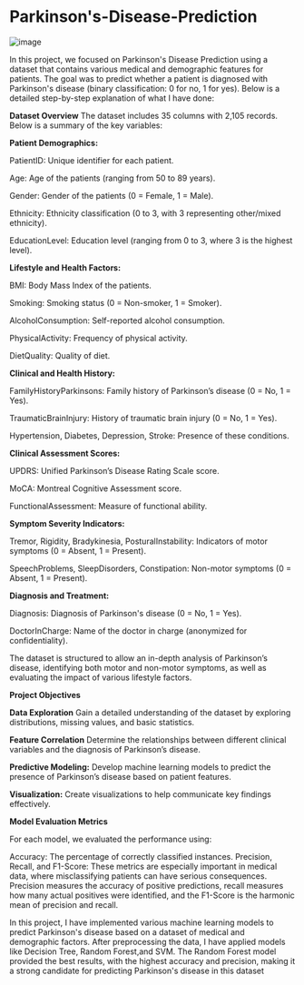 # Parkinson's-Disease-Prediction



![image](https://github.com/user-attachments/assets/7f293f97-9de5-4231-b7b5-47cbefc7635e)

In this project, we focused on Parkinson's Disease Prediction using a dataset that contains various medical and demographic features for patients. The goal was to predict whether a patient is diagnosed with Parkinson's disease (binary classification: 0 for no, 1 for yes). Below is a detailed step-by-step explanation of what I have done:

**Dataset Overview**
The dataset includes 35 columns with 2,105 records. Below is a summary of the key variables:

**Patient Demographics:**

PatientID: Unique identifier for each patient.

Age: Age of the patients (ranging from 50 to 89 years).

Gender: Gender of the patients (0 = Female, 1 = Male).

Ethnicity: Ethnicity classification (0 to 3, with 3 representing other/mixed ethnicity).

EducationLevel: Education level (ranging from 0 to 3, where 3 is the highest level).

**Lifestyle and Health Factors:**

BMI: Body Mass Index of the patients.

Smoking: Smoking status (0 = Non-smoker, 1 = Smoker).

AlcoholConsumption: Self-reported alcohol consumption.

PhysicalActivity: Frequency of physical activity.

DietQuality: Quality of diet.

**Clinical and Health History:**

FamilyHistoryParkinsons: Family history of Parkinson’s disease (0 = No, 1 = Yes).

TraumaticBrainInjury: History of traumatic brain injury (0 = No, 1 = Yes).

Hypertension, Diabetes, Depression, Stroke: Presence of these conditions.

**Clinical Assessment Scores:**

UPDRS: Unified Parkinson’s Disease Rating Scale score.

MoCA: Montreal Cognitive Assessment score.

FunctionalAssessment: Measure of functional ability.

**Symptom Severity Indicators:**

Tremor, Rigidity, Bradykinesia, PosturalInstability: Indicators of motor symptoms (0 = Absent, 1 = Present).

SpeechProblems, SleepDisorders, Constipation: Non-motor symptoms (0 = Absent, 1 = Present).

**Diagnosis and Treatment:**

Diagnosis: Diagnosis of Parkinson's disease (0 = No, 1 = Yes).

DoctorInCharge: Name of the doctor in charge (anonymized for confidentiality).


 
The dataset is structured to allow an in-depth analysis of Parkinson’s disease, identifying both motor and non-motor symptoms, as well as evaluating the impact of various lifestyle factors.

**Project Objectives**

**Data Exploration**  Gain a detailed understanding of the dataset by exploring distributions, missing values, and basic statistics.

**Feature Correlation**  Determine the relationships between different clinical variables and the diagnosis of Parkinson’s disease.

**Predictive Modeling:**  Develop machine learning models to predict the presence of Parkinson’s disease based on patient features.

**Visualization:**  Create visualizations to help communicate key findings effectively.


**Model Evaluation Metrics**

For each model, we evaluated the performance using:

Accuracy: The percentage of correctly classified instances.
Precision, Recall, and F1-Score: These metrics are especially important in medical data, where misclassifying patients can have serious consequences. Precision measures the accuracy of positive predictions, recall measures how many actual positives were identified, and the F1-Score is the harmonic mean of precision and recall.


In this project, I have implemented various machine learning models to predict Parkinson's disease based on a dataset of medical and demographic factors. After preprocessing the data, I have applied models like  Decision Tree, Random Forest,and  SVM. The Random Forest model provided the best results, with the highest accuracy and precision, making it a strong candidate for predicting Parkinson's disease in this dataset
